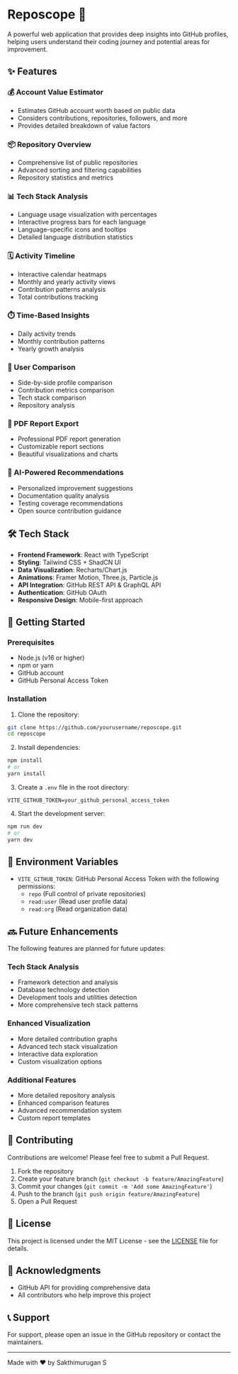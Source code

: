 # Reposcope 🚀

A powerful web application that provides deep insights into GitHub profiles, helping users understand their coding journey and potential areas for improvement.

## ✨ Features

### 💰 Account Value Estimator
- Estimates GitHub account worth based on public data
- Considers contributions, repositories, followers, and more
- Provides detailed breakdown of value factors

### 📦 Repository Overview
- Comprehensive list of public repositories
- Advanced sorting and filtering capabilities
- Repository statistics and metrics

### 📊 Tech Stack Analysis
- Language usage visualization with percentages
- Interactive progress bars for each language
- Language-specific icons and tooltips
- Detailed language distribution statistics

### 🗓️ Activity Timeline
- Interactive calendar heatmaps
- Monthly and yearly activity views
- Contribution patterns analysis
- Total contributions tracking

### ⏱️ Time-Based Insights
- Daily activity trends
- Monthly contribution patterns
- Yearly growth analysis

### 👥 User Comparison
- Side-by-side profile comparison
- Contribution metrics comparison
- Tech stack comparison
- Repository analysis

### 📄 PDF Report Export
- Professional PDF report generation
- Customizable report sections
- Beautiful visualizations and charts

### 🤖 AI-Powered Recommendations
- Personalized improvement suggestions
- Documentation quality analysis
- Testing coverage recommendations
- Open source contribution guidance

## 🛠️ Tech Stack

- **Frontend Framework**: React with TypeScript
- **Styling**: Tailwind CSS + ShadCN UI
- **Data Visualization**: Recharts/Chart.js
- **Animations**: Framer Motion, Three.js, Particle.js
- **API Integration**: GitHub REST API & GraphQL API
- **Authentication**: GitHub OAuth
- **Responsive Design**: Mobile-first approach

## 🚀 Getting Started

### Prerequisites
- Node.js (v16 or higher)
- npm or yarn
- GitHub account
- GitHub Personal Access Token

### Installation

1. Clone the repository:
```bash
git clone https://github.com/yourusername/reposcope.git
cd reposcope
```

2. Install dependencies:
```bash
npm install
# or
yarn install
```

3. Create a `.env` file in the root directory:
```env
VITE_GITHUB_TOKEN=your_github_personal_access_token
```

4. Start the development server:
```bash
npm run dev
# or
yarn dev
```

## 📝 Environment Variables

- `VITE_GITHUB_TOKEN`: GitHub Personal Access Token with the following permissions:
  - `repo` (Full control of private repositories)
  - `read:user` (Read user profile data)
  - `read:org` (Read organization data)

## 🔜 Future Enhancements

The following features are planned for future updates:

### Tech Stack Analysis
- Framework detection and analysis
- Database technology detection
- Development tools and utilities detection
- More comprehensive tech stack patterns

### Enhanced Visualization
- More detailed contribution graphs
- Advanced tech stack visualization
- Interactive data exploration
- Custom visualization options

### Additional Features
- More detailed repository analysis
- Enhanced comparison features
- Advanced recommendation system
- Custom report templates

## 🤝 Contributing

Contributions are welcome! Please feel free to submit a Pull Request.

1. Fork the repository
2. Create your feature branch (`git checkout -b feature/AmazingFeature`)
3. Commit your changes (`git commit -m 'Add some AmazingFeature'`)
4. Push to the branch (`git push origin feature/AmazingFeature`)
5. Open a Pull Request

## 📄 License

This project is licensed under the MIT License - see the [LICENSE](LICENSE) file for details.

## 🙏 Acknowledgments

- GitHub API for providing comprehensive data
- All contributors who help improve this project

## 📞 Support

For support, please open an issue in the GitHub repository or contact the maintainers.

---

Made with ❤️ by Sakthimurugan S